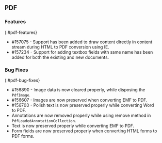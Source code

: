 ## PDF

### Features
{:#pdf-features}

* \#157075 - Support has been added to draw content directly in content stream during HTML to PDF conversion using IE.
* \#157234 - Support for adding textbox fields with same name has been added for both the existing and new documents.

### Bug Fixes
{:#pdf-bug-fixes} 

* \#156890 - Image data is now cleared properly, while disposing the `PdfImage`.
* \#156607 - Images are now preserved when converting EMF to PDF.
* \#156700 - Polish text is now preserved properly while converting Word to PDF.
* Annotations are now removed properly while using remove method in `PdfLoadedAnnotationCollection`.
* Text is now preserved properly while converting EMF to PDF.
* Form fields are now preserved properly when converting HTML forms to PDF forms.